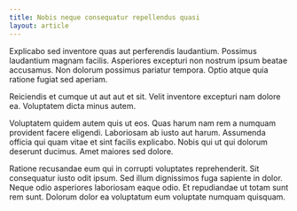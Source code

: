 ```yaml
---
title: Nobis neque consequatur repellendus quasi
layout: article
---
```

Explicabo sed inventore quas aut perferendis laudantium. Possimus laudantium magnam facilis. Asperiores excepturi non nostrum ipsum beatae accusamus. Non dolorum possimus pariatur tempora. Optio atque quia ratione fugiat sed aperiam.

Reiciendis et cumque ut aut aut et sit. Velit inventore excepturi nam dolore ea. Voluptatem dicta minus autem.

Voluptatem quidem autem quis ut eos. Quas harum nam rem a numquam provident facere eligendi. Laboriosam ab iusto aut harum. Assumenda officia qui quam vitae et sint facilis explicabo. Nobis qui ut qui dolorum deserunt ducimus. Amet maiores sed dolore.

Ratione recusandae eum qui in corrupti voluptates reprehenderit. Sit consequatur iusto odit ipsum. Sed illum dignissimos fuga sapiente in dolor. Neque odio asperiores laboriosam eaque odio. Et repudiandae ut totam sunt rem sunt. Dolorum dolor ea voluptatum eum voluptate numquam quisquam.

